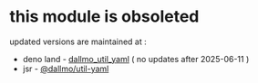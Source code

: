 # this module is obsoleted

updated versions are maintained at : 
- deno land - [dallmo_util_yaml][link-1] ( no updates after 2025-06-11 )
- jsr - [@dallmo/util-yaml][link-2]

[comments]: ------------------------------------
[link-1]: https://deno.land/x/dallmo_util_yaml
[link-2]: https://jsr.io/@dallmo/util-yaml

